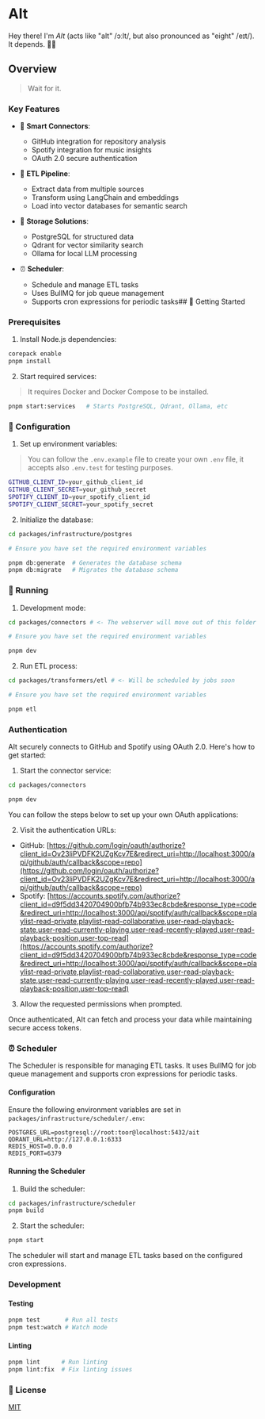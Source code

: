 # AIt

Hey there! I'm _AIt_ (acts like "alt" /ɔːlt/, but also pronounced as "eight" /eɪt/). It depends. 🤷‍♂️

## Overview

> Wait for it.

### Key Features

- 🔌 **Smart Connectors**:
  - GitHub integration for repository analysis
  - Spotify integration for music insights
  - OAuth 2.0 secure authentication

- 🔄 **ETL Pipeline**:
  - Extract data from multiple sources
  - Transform using LangChain and embeddings
  - Load into vector databases for semantic search

- 💾 **Storage Solutions**:
  - PostgreSQL for structured data
  - Qdrant for vector similarity search
  - Ollama for local LLM processing

- ⏰ **Scheduler**:
  - Schedule and manage ETL tasks
  - Uses BullMQ for job queue management
  - Supports cron expressions for periodic tasks## 🚀 Getting Started

### Prerequisites

1. Install Node.js dependencies:

```bash
corepack enable
pnpm install
```

2. Start required services:
> It requires Docker and Docker Compose to be installed.

```bash
pnpm start:services   # Starts PostgreSQL, Qdrant, Ollama, etc
````

### 🔧 Configuration

1. Set up environment variables:

> You can follow the `.env.example` file to create your own `.env` file, it accepts also `.env.test` for testing purposes.

```bash
GITHUB_CLIENT_ID=your_github_client_id
GITHUB_CLIENT_SECRET=your_github_secret
SPOTIFY_CLIENT_ID=your_spotify_client_id
SPOTIFY_CLIENT_SECRET=your_spotify_secret
```

2. Initialize the database:

```bash
cd packages/infrastructure/postgres

# Ensure you have set the required environment variables

pnpm db:generate  # Generates the database schema
pnpm db:migrate   # Migrates the database schema
```

### 🏃 Running

1. Development mode:

```bash
cd packages/connectors # <- The webserver will move out of this folder soon

# Ensure you have set the required environment variables

pnpm dev
```

2. Run ETL process:

```bash
cd packages/transformers/etl # <- Will be scheduled by jobs soon

# Ensure you have set the required environment variables

pnpm etl
```

### Authentication

AIt securely connects to GitHub and Spotify using OAuth 2.0. Here's how to get started:

1. Start the connector service:

```bash
cd packages/connectors

pnpm dev
```

You can follow the steps below to set up your own OAuth applications:

2. Visit the authentication URLs:
  - GitHub: [https://github.com/login/oauth/authorize?client_id=Ov23liPVDFK2UZgKcv7E&redirect_uri=http://localhost:3000/api/github/auth/callback&scope=repo](https://github.com/login/oauth/authorize?client_id=Ov23liPVDFK2UZgKcv7E&redirect_uri=http://localhost:3000/api/github/auth/callback&scope=repo)
  - Spotify: [https://accounts.spotify.com/authorize?client_id=d9f5dd3420704900bfb74b933ec8cbde&response_type=code&redirect_uri=http://localhost:3000/api/spotify/auth/callback&scope=playlist-read-private,playlist-read-collaborative,user-read-playback-state,user-read-currently-playing,user-read-recently-played,user-read-playback-position,user-top-read](https://accounts.spotify.com/authorize?client_id=d9f5dd3420704900bfb74b933ec8cbde&response_type=code&redirect_uri=http://localhost:3000/api/spotify/auth/callback&scope=playlist-read-private,playlist-read-collaborative,user-read-playback-state,user-read-currently-playing,user-read-recently-played,user-read-playback-position,user-top-read)
3. Allow the requested permissions when prompted.

Once authenticated, AIt can fetch and process your data while maintaining secure access tokens.

### ⏰ Scheduler

The Scheduler is responsible for managing ETL tasks. It uses BullMQ for job queue management and supports cron expressions for periodic tasks.

#### Configuration

Ensure the following environment variables are set in `packages/infrastructure/scheduler/.env`:

```env
POSTGRES_URL=postgresql://root:toor@localhost:5432/ait
QDRANT_URL=http://127.0.0.1:6333
REDIS_HOST=0.0.0.0
REDIS_PORT=6379
```

#### Running the Scheduler

1. Build the scheduler:

```bash
cd packages/infrastructure/scheduler
pnpm build
```

2. Start the scheduler:

```bash
pnpm start
```

The scheduler will start and manage ETL tasks based on the configured cron expressions.

### Development

#### Testing

```bash
pnpm test       # Run all tests
pnpm test:watch # Watch mode
```

#### Linting

```bash
pnpm lint      # Run linting
pnpm lint:fix  # Fix linting issues
```

### 📝 License

[MIT](LICENSE)
